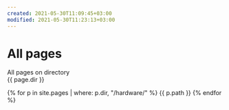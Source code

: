 ```yaml
---
created: 2021-05-30T11:09:45+03:00
modified: 2021-05-30T11:23:13+03:00
---
```


# All pages

All pages on directory  
{{ page.dir }}

{% for p in site.pages | where: p.dir, "/hardware/"  %}
{{ p.path }}
{% endfor %}
